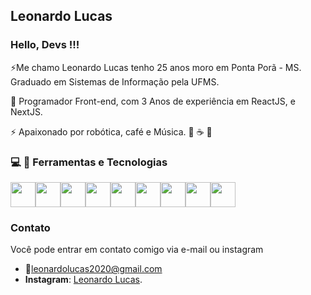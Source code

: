## Leonardo Lucas
### Hello, Devs !!!
⚡Me chamo Leonardo Lucas tenho 25 anos moro em Ponta Porã - MS. Graduado em Sistemas de Informação pela UFMS.

🔭 Programador Front-end, com 3 Anos de experiência em ReactJS, e NextJS.

⚡ Apaixonado por robótica, café e Música.  :robot: :coffee: 🎵

### :computer: :rocket: Ferramentas e Tecnologias 
<img src="https://cdn.jsdelivr.net/gh/devicons/devicon/icons/vscode/vscode-original-wordmark.svg" width="40"/><img src="https://cdn.jsdelivr.net/gh/devicons/devicon/icons/react/react-original.svg" width="40" /><img src="https://cdn.jsdelivr.net/gh/devicons/devicon/icons/nextjs/nextjs-original-wordmark.svg" width="40" /><img src="https://cdn.jsdelivr.net/gh/devicons/devicon/icons/sass/sass-original.svg" width="40" /><img src="https://cdn.jsdelivr.net/gh/devicons/devicon/icons/css3/css3-original.svg" width="40"/><img src="https://cdn.jsdelivr.net/gh/devicons/devicon/icons/html5/html5-original.svg" width="40" /><img src="https://cdn.jsdelivr.net/gh/devicons/devicon/icons/javascript/javascript-original.svg" width="40" /><img src="https://cdn.jsdelivr.net/gh/devicons/devicon/icons/figma/figma-original.svg" width="40"/><img src="https://cdn.jsdelivr.net/gh/devicons/devicon/icons/typescript/typescript-original.svg" width="40"/>

### Contato
Você pode entrar em contato comigo via e-mail ou instagram
* 📧leonardolucas2020@gmail.com
* **Instagram**: [Leonardo Lucas](https://www.instagram.com/sigmaforc3). 

<!--
**SigmaForce/SigmaForce** is a ✨ _special_ ✨ repository because its `README.md` (this file) appears on your GitHub profile.

Here are some ideas to get you started:

- 🔭 I’m currently working on ...
- 🌱 I’m currently learning ...
- 👯 I’m looking to collaborate on ...
- 🤔 I’m looking for help with ...
- 💬 Ask me about ...
- 📫 How to reach me: ...
- 😄 Pronouns: ...
- ⚡ Fun fact: ...
-->
